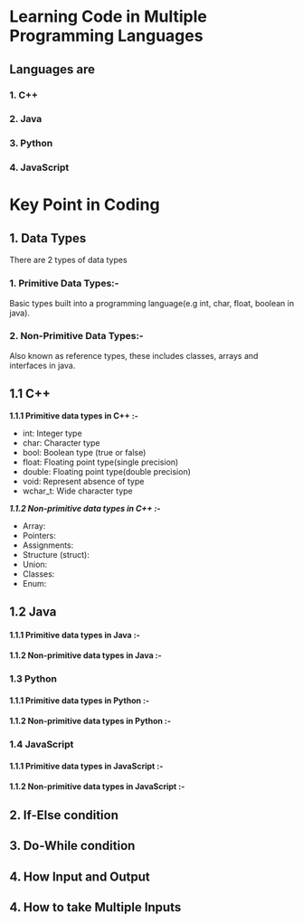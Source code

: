 # Learning Code in Multiple Programming Languages

## Languages are

### 1. C++

### 2. Java

### 3. Python

### 4. JavaScript

# Key Point in Coding

## 1. Data Types

There are 2 types of data types 

### 1. Primitive Data Types:-

Basic types built into a programming language(e.g int, char, float, boolean in java).

### 2. Non-Primitive Data Types:-

Also known as reference types, these includes classes, arrays and interfaces in java.

## 1.1 C++

**1.1.1 Primitive data types in C++ :-**
- int: Integer type
- char: Character type
- bool: Boolean type (true or false)
- float: Floating point type(single precision)
- double: Floating point type(double precision)
- void: Represent absence of type
- wchar_t: Wide character type

***1.1.2 Non-primitive data types in C++ :-***
- Array:
- Pointers: 
- Assignments:
- Structure (struct):
- Union:
- Classes:
- Enum: 
## 1.2 Java

#### 1.1.1 Primitive data types in Java :-

#### 1.1.2 Non-primitive data types in Java :-

### 1.3 Python

#### 1.1.1 Primitive data types in Python :-

#### 1.1.2 Non-primitive data types in Python :-

### 1.4 JavaScript

#### 1.1.1 Primitive data types in JavaScript :-

#### 1.1.2 Non-primitive data types in JavaScript :-

## 2. If-Else condition

## 3. Do-While condition

## 4. How Input and Output

## 4. How to take Multiple Inputs 